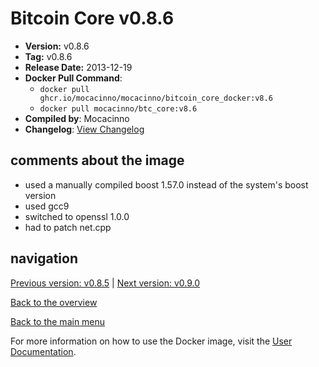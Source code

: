 # Bitcoin Core v0.8.6

- **Version:** v0.8.6
- **Tag:** v0.8.6
- **Release Date:** 2013-12-19
- **Docker Pull Command**:
  - `docker pull ghcr.io/mocacinno/mocacinno/bitcoin_core_docker:v8.6`
  - `docker pull mocacinno/btc_core:v8.6`
- **Compiled by**: Mocacinno
- **Changelog**: [View Changelog](https://github.com/bitcoin/bitcoin/blob/v0.8.6/doc/release-notes.md)

## comments about the image

- used a manually compiled boost 1.57.0 instead of the system's boost version
- used gcc9
- switched to openssl 1.0.0
- had to patch net.cpp

## navigation

[Previous version: v0.8.5](./v8.5.md) | [Next version: v0.9.0](./v9.0.md)

[Back to the overview](./Readme.md)

[Back to the main menu](../Readme.md)

For more information on how to use the Docker image, visit the [User Documentation](../userdocs/Readme.md).
